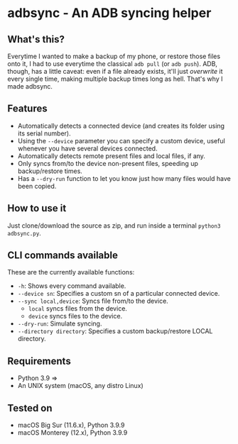 # adbsync - An ADB syncing helper

## What's this?

Everytime I wanted to make a backup of my phone, or restore those files onto it, I had to use everytime the classical `adb pull` (or `adb push`). ADB, though, has a little caveat: even if a file already exists, it'll just _overwrite_ it every single time, making multiple backup times long as hell. That's why I made adbsync.

## Features

- Automatically detects a connected device (and creates its folder using its serial number).
- Using the `--device` parameter you can specify a custom device, useful whenever you have several devices connected.
- Automatically detects remote present files and local files, if any.
- Only syncs from/to the device non-present files, speeding up backup/restore times.
- Has a `--dry-run` function to let you know just how many files would have been copied.

## How to use it

Just clone/download the source as zip, and run inside a terminal `python3 adbsync.py`.

## CLI commands available

These are the currently available functions:

- `-h`: Shows every command available.
- `--device sn`: Specifies a custom sn of a particular connected device.
- `--sync local,device`: Syncs file from/to the device.
  - `local` syncs files from the device.
  - `device` syncs files to the device.
- `--dry-run`: Simulate syncing.
- `--directory directory`: Specifies a custom backup/restore LOCAL directory.

## Requirements

- Python 3.9 =>
- An UNIX system (macOS, any distro Linux)

## Tested on

- macOS Big Sur (11.6.x), Python 3.9.9
- macOS Monterey (12.x), Python 3.9.9